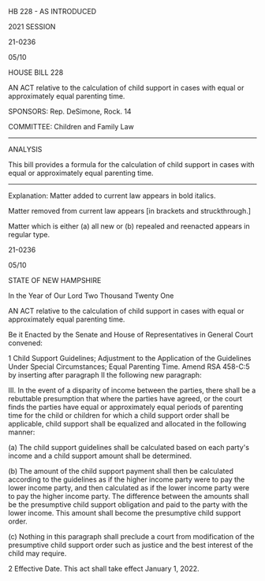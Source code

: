  HB 228 - AS INTRODUCED

 

 

2021 SESSION

 21-0236

 05/10

 

HOUSE BILL 228

 

AN ACT relative to the calculation of child support in cases with equal or approximately equal parenting time.

 

SPONSORS: Rep. DeSimone, Rock. 14

 

COMMITTEE: Children and Family Law

 

-----------------------------------------------------------------

 

ANALYSIS

 

 This bill provides a formula for the calculation of child support in cases with equal or approximately equal parenting time.

 

- - - - - - - - - - - - - - - - - - - - - - - - - - - - - - - - - - - - - - - - - - - - - - - - - - - - - - - - - - - - - - - - - - - - - - - - - - - 

 

Explanation: Matter added to current law appears in bold italics.

 Matter removed from current law appears [in brackets and struckthrough.]

 Matter which is either (a) all new or (b) repealed and reenacted appears in regular type.

 21-0236

 05/10

 

STATE OF NEW HAMPSHIRE

 

In the Year of Our Lord Two Thousand Twenty One

 

AN ACT relative to the calculation of child support in cases with equal or approximately equal parenting time.

 

Be it Enacted by the Senate and House of Representatives in General Court convened:

 

 1 Child Support Guidelines; Adjustment to the Application of the Guidelines Under Special Circumstances; Equal Parenting Time. Amend RSA 458-C:5 by inserting after paragraph II the following new paragraph:

 III. In the event of a disparity of income between the parties, there shall be a rebuttable presumption that where the parties have agreed, or the court finds the parties have equal or approximately equal periods of parenting time for the child or children for which a child support order shall be applicable, child support shall be equalized and allocated in the following manner:

 (a) The child support guidelines shall be calculated based on each party's income and a child support amount shall be determined.

 (b) The amount of the child support payment shall then be calculated according to the guidelines as if the higher income party were to pay the lower income party, and then calculated as if the lower income party were to pay the higher income party. The difference between the amounts shall be the presumptive child support obligation and paid to the party with the lower income. This amount shall become the presumptive child support order.

 (c) Nothing in this paragraph shall preclude a court from modification of the presumptive child support order such as justice and the best interest of the child may require. 

 2 Effective Date. This act shall take effect January 1, 2022.

